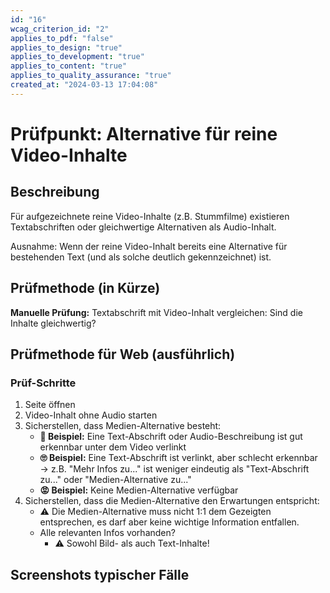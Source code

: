 ```yaml
---
id: "16"
wcag_criterion_id: "2"
applies_to_pdf: "false"
applies_to_design: "true"
applies_to_development: "true"
applies_to_content: "true"
applies_to_quality_assurance: "true"
created_at: "2024-03-13 17:04:08"
---
```


# Prüfpunkt: Alternative für reine Video-Inhalte

## Beschreibung

Für aufgezeichnete reine Video-Inhalte (z.B. Stummfilme) existieren Textabschriften oder gleichwertige Alternativen als Audio-Inhalt.

Ausnahme: Wenn der reine Video-Inhalt bereits eine Alternative für bestehenden Text (und als solche deutlich gekennzeichnet) ist.

## Prüfmethode (in Kürze)

**Manuelle Prüfung:**  Textabschrift mit Video-Inhalt vergleichen: Sind die Inhalte gleichwertig?

## Prüfmethode für Web (ausführlich)

### Prüf-Schritte

1. Seite öffnen
1. Video-Inhalt ohne Audio starten
1. Sicherstellen, dass Medien-Alternative besteht:
    - **🙂 Beispiel:** Eine Text-Abschrift oder Audio-Beschreibung ist gut erkennbar unter dem Video verlinkt
    - **🙄 Beispiel:** Eine Text-Abschrift ist verlinkt, aber schlecht erkennbar → z.B. "Mehr Infos zu..." ist weniger eindeutig als "Text-Abschrift zu..." oder "Medien-Alternative zu..."
    - **😡 Beispiel:** Keine Medien-Alternative verfügbar
1. Sicherstellen, dass die Medien-Alternative den Erwartungen entspricht:
    - ⚠️ Die Medien-Alternative muss nicht 1:1 dem Gezeigten entsprechen, es darf aber keine wichtige Information entfallen.
    - Alle relevanten Infos vorhanden?
        - ⚠️ Sowohl Bild- als auch Text-Inhalte!

## Screenshots typischer Fälle

